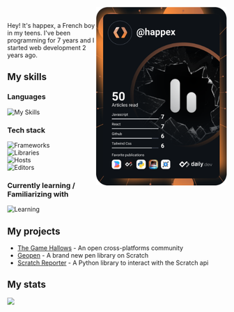 <a href="https://app.daily.dev"><img src="devcard.svg" width="300" align="right" /></a><br><br>
Hey! It's happex, a French boy in my teens. I've been programming for 7 years and I started web development 2 years ago.

My skills
-----
### Languages
![My Skills](https://skillicons.dev/icons?i=html,css,js,py,md&perline=8)

### Tech stack
![Frameworks](https://skillicons.dev/icons?i=tailwind,electron&perline=8) <br>
![Libraries](https://skillicons.dev/icons?i=nodejs&perline=8) <br>
![Hosts](https://skillicons.dev/icons?i=vercel,cloudflare&perline=8) <br>
![Editors](https://skillicons.dev/icons?i=replit,github,git,vscode&perline=8)

### Currently learning / Familiarizing with
![Learning](https://skillicons.dev/icons?i=ts,svelte,express,react&perline=8)

My projects 
-----

* [The Game Hallows](https://github.com/thegamehallows/) - An open cross-platforms community
* [Geopen](https://github.com/ha2pex/geopen) - A brand new pen library on Scratch
* [Scratch Reporter](https://github.com/ha2pex/scratchreporter) - A Python library to interact with the Scratch api

My stats
-----

<a href="https://github.com/anuraghazra/GitHub-Readme-stats"><img src="https://github-readme-stats.vercel.app/api/top-langs/?username=ha2pex&theme=transparent" /></a>
